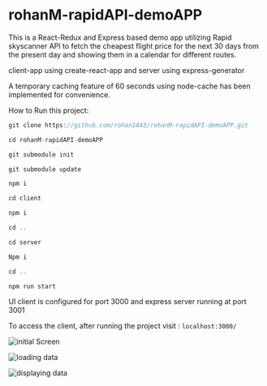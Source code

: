 # rohanM-rapidAPI-demoAPP

This is a React-Redux and Express based demo app utilizing Rapid skyscanner API to fetch the cheapest flight price for the next 30 days from the present day and showing them in a calendar for different routes.

client-app using create-react-app and server using express-generator

A temporary caching feature of 60 seconds using node-cache has been implemented for convenience.

How to Run this project:

```javascript
git clone https://github.com/rohan1443/rohanM-rapidAPI-demoAPP.git

cd rohanM-rapidAPI-demoAPP

git submodule init

git submodule update

npm i

cd client

npm i

cd ..

cd server

Npm i

cd ..

npm run start
```

UI client is configured for port 3000 and express server running at port 3001

To access the client, after running the project visit : ```localhost:3000/```

![initial Screen](https://user-images.githubusercontent.com/12879983/63654297-61b84980-c796-11e9-962a-ddc1b3877be4.png)

![loading data](https://user-images.githubusercontent.com/12879983/63654347-d8eddd80-c796-11e9-81d3-fd02a5b768c2.png)

![displaying data](https://user-images.githubusercontent.com/12879983/63654298-63820d00-c796-11e9-9c28-724e22c53301.png)


